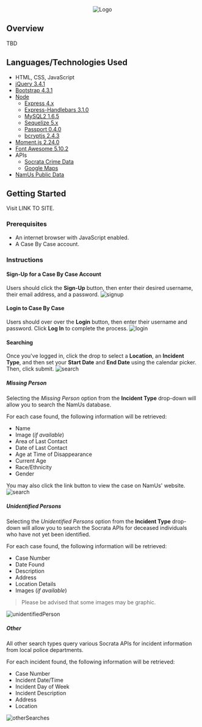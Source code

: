 <p align="center">
    <img src="public/img/logo_color.png" alt="Logo"><br>
</p>

## Overview
TBD

## Languages/Technologies Used
- HTML, CSS, JavaScript
- [jQuery 3.4.1](http://code.jquery.com/)
- [Bootstrap 4.3.1](https://getbootstrap.com/docs/4.3)
- [Node](https://nodejs.org/en/docs/)
    - [Express 4.x](https://expressjs.com/en/4x/api.html)
    - [Express-Handlebars 3.1.0](https://www.npmjs.com/package/express-handlebars)
    - [MySQL2 1.6.5](https://www.npmjs.com/package/mysql2)
    - [Sequelize 5.x](https://sequelize.org/master/)
    - [Passport 0.4.0](http://www.passportjs.org/docs/)
    - [bcryptjs 2.4.3](https://www.npmjs.com/package/bcryptjs)
- [Moment.js 2.24.0](https://momentjs.com/)
- [Font Awesome 5.10.2](https://fontawesome.com/how-to-use/on-the-web/referencing-icons/basic-use)
- APIs
    - [Socrata Crime Data](https://moto.data.socrata.com/)
    - [Google Maps](https://developers.google.com/maps/documentation)
- [NamUs Public Data](https://public.opendatasoft.com/explore/dataset/namus-missings/information/)

## Getting Started
Visit LINK TO SITE.

### Prerequisites
- An internet browser with JavaScript enabled.
- A Case By Case account.

### Instructions
#### Sign-Up for a Case By Case Account
Users should click the **Sign-Up** button, then enter their desired username, their email address, and a password.
![signup](public/img/signup.png)

#### Login to Case By Case
Users should over over the **Login** button, then enter their username and password. Click **Log In** to complete the process.
![login](public/img/login.png)

#### Searching
Once you've logged in, click the drop to select a **Location**, an **Incident Type**, and then set your **Start Date** and **End Date** using the calendar picker. Then, click submit.
![search](public/img/search.png)

##### Missing Person
Selecting the *Missing Person* option from the **Incident Type** drop-down will allow you to search the NamUs database.

For each case found, the following information will be retrieved:
- Name
- Image (*if available*)
- Area of Last Contact
- Date of Last Contact
- Age at Time of Disappearance
- Current Age
- Race/Ethnicity
- Gender

You may also click the link button to view the case on NamUs' website.
![search](public/img/missingPerson.png)

##### Unidentified Persons
Selecting the *Unidentified Persons* option from the **Incident Type** drop-down will allow you to search the Socrata APIs for deceased individuals who have not yet been identified.

For each case found, the following information will be retrieved:
- Case Number
- Date Found
- Description
- Address
- Location Details
- Images (*if available*)

> Please be advised that some images may be graphic.

![unidentifiedPerson](public/img/uniPerson.png)

##### Other
All other search types query various Socrata APIs for incident information from local police departments.

For each incident found, the following information will be retrieved:
- Case Number
- Incident Date/Time
- Incident Day of Week
- Incident Description
- Address
- Location

![otherSearches](public/img/otherSearch.png)